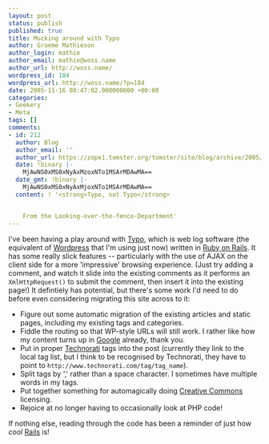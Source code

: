 ```yaml
---
layout: post
status: publish
published: true
title: Mucking around with Typo
author: Graeme Mathieson
author_login: mathie
author_email: mathie@woss.name
author_url: http://woss.name/
wordpress_id: 184
wordpress_url: http://woss.name/?p=184
date: 2005-11-16 08:47:02.000000000 +00:00
categories:
- Geekery
- Meta
tags: []
comments:
- id: 212
  author: Blog
  author_email: ''
  author_url: https://zope1.tomster.org/tomster/site/blog/archive/2005/11/17/typo-not-typo
  date: !binary |-
    MjAwNS0xMS0xNyAxMzoxNTo1MSArMDAwMA==
  date_gmt: !binary |-
    MjAwNS0xMS0xNyAxMjoxNTo1MSArMDAwMA==
  content: ! '<strong>Typo, not Typo</strong>


    From the Looking-over-the-fence-Department'
---
```

I've been having a play around with <a href="http://typo.leetsoft.com/">Typo</a>, which is web log software (the equivalent of <a href="http://wordpress.org/">Wordpress</a> that I'm using just now) written in <a href="http://www.rubyonrails.com/">Ruby on Rails</a>.  It has some really slick features -- particularly with the use of AJAX on the client side for a more 'impressive' browsing experience.  (Just try adding a comment, and watch it slide into the existing comments as it performs an <code>XmlHttpRequest()</code> to submit the comment, then insert it into the existing page!)  It defintiely has potential, but there's some work I'd need to do before even considering migrating this site across to it:

<ul>
  <li>Figure out some automatic migration of the existing articles and static pages, including my existing tags and categories.</li>
  <li>Fiddle the routing so that WP-style URLs will still work.  I rather like how my content turns up in <a href="http://www.google.com/" title="The collective mind">Google</a> already, thank you.</li>
  <li>Put in proper <a href="http://www.technorati.com/">Technorati</a> tags into the post (currently they link to the local tag list, but I think to be recognised by Technorati, they have to point to <code>http://www.technorati.com/tag/tag_name</code>).</li>
  <li>Split tags by ',' rather than a space character.  I sometimes have multiple words in my tags.</li>
  <li>Put together something for automagically doing <a href="http://www.creativecommons.org/">Creative Commons</a> licensing.</li>
  <li>Rejoice at no longer having to occasionally look at PHP code!</li>
</ul>

If nothing else, reading through the code has been a reminder of just how <em>cool</em> <a href="http://www.rubyonrails.com/">Rails</a> is!
